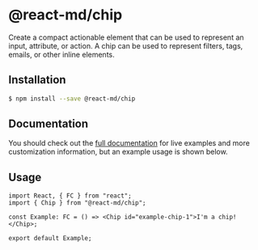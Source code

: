 # @react-md/chip

Create a compact actionable element that can be used to represent an input,
attribute, or action. A chip can be used to represent filters, tags, emails, or
other inline elements.

## Installation

```sh
$ npm install --save @react-md/chip
```

<!-- DOCS_REMOVE -->

## Documentation

You should check out the
[full documentation](https://react-md.dev/packages/chip/demos) for live examples
and more customization information, but an example usage is shown below.

<!-- DOCS_REMOVE_END -->

## Usage

```tsx
import React, { FC } from "react";
import { Chip } from "@react-md/chip";

const Example: FC = () => <Chip id="example-chip-1">I'm a chip!</Chip>;

export default Example;
```
